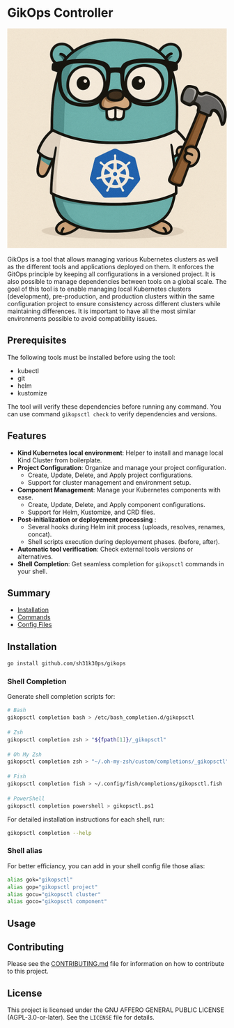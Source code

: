 # GikOps Controller

<p align="center">
    <picture width="100">
      <source srcset="docs/assets/img/gikops.png">
      <img alt="Traefik" title="Traefik" src="docs/assets/img/gikops.png">
    </picture>
</p>

GikOps is a tool that allows managing various Kubernetes clusters as well
as the different tools and applications deployed on them.
It enforces the GitOps principle by keeping all configurations in a versioned project.
It is also possible to manage dependencies between tools on a global scale.
The goal of this tool is to enable managing local Kubernetes clusters (development),
pre-production, and production clusters within the same configuration project to
ensure consistency across different clusters while maintaining differences.
It is important to have all the most similar environments possible to avoid
compatibility issues.

## Prerequisites

The following tools must be installed before using the tool:
- kubectl
- git
- helm
- kustomize

The tool will verify these dependencies before running any command.
You can use command `gikopsctl check` to verify dependencies and versions.

## Features

- **Kind Kubernetes local environment**: Helper to install and manage local Kind 
    Cluster from boilerplate.
- **Project Configuration**: Organize and manage your project configuration.
	+ Create, Update, Delete, and Apply project configurations.
	+ Support for cluster management and environment setup.
- **Component Management**: Manage your Kubernetes components with ease.
  + Create, Update, Delete, and Apply component configurations.
  + Support for Helm, Kustomize, and CRD files.
- **Post-initialization or deployement processing** :
  + Several hooks during Helm init process (uploads, resolves, renames, concat).
  + Shell scripts execution during deployement phases. (before, after).
- **Automatic tool verification**: Check external tools versions or alternatives.
- **Shell Completion**: Get seamless completion for `gikopsctl` commands in your shell.

## Summary

- [Installation](#installation)
- [Commands](./docs/CMDS.md)
- [Config Files](./docs/CONFIG_FILES.md)

## Installation

```bash
go install github.com/sh31k30ps/gikops
```

<a id="shell-completion"></a>

### Shell Completion

Generate shell completion scripts for:

```bash
# Bash
gikopsctl completion bash > /etc/bash_completion.d/gikopsctl

# Zsh
gikopsctl completion zsh > "${fpath[1]}/_gikopsctl"

# Oh My Zsh
gikopsctl completion zsh > "~/.oh-my-zsh/custom/completions/_gikopsctl"

# Fish
gikopsctl completion fish > ~/.config/fish/completions/gikopsctl.fish

# PowerShell
gikopsctl completion powershell > gikopsctl.ps1
```

For detailed installation instructions for each shell, run:
```bash
gikopsctl completion --help
```

### Shell alias 

For better efficiancy, you can add in your shell config file those alias:

```bash
alias gok="gikopsctl"
alias gop="gikopsctl project"
alias gocu="gikopsctl cluster"
alias goco="gikopsctl component"
```

## Usage



## Contributing

Please see the [CONTRIBUTING.md](CONTRIBUTING.md) file for
information on how to contribute to this project.

## License

This project is licensed under the GNU AFFERO GENERAL PUBLIC LICENSE (AGPL-3.0-or-later).
See the `LICENSE` file for details.
